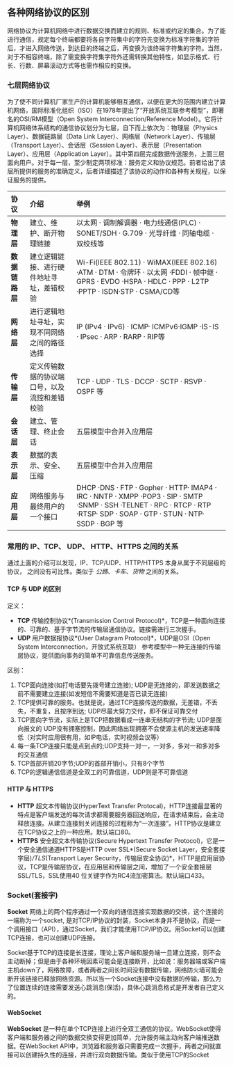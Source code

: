 ## 各种网络协议的区别

网络协议为计算机网络中进行数据交换而建立的规则、标准或约定的集合。为了能进行通信，规定每个终端都要将各自字符集中的字符先变换为标准字符集的字符后，才进入网络传送，到达目的终端之后，再变换为该终端字符集的字符。当然，对于不相容终端，除了需变换字符集字符外还需转换其他特性，如显示格式、行长、行数、屏幕滚动方式等也需作相应的变换。

### 七层网络协议

为了使不同计算机厂家生产的计算机能够相互通信，以便在更大的范围内建立计算机网络，国际标准化组织（ISO）在1978年提出了“开放系统互联参考模型”，即著名的OSI/RM模型（Open System Interconnection/Reference Model）。它将计算机网络体系结构的通信协议划分为七层，自下而上依次为：物理层（Physics Layer）、数据链路层（Data Link Layer）、网络层（Network Layer）、传输层（Transport Layer）、会话层（Session Layer）、表示层（Presentation Layer）、应用层（Application Layer）。其中第四层完成数据传送服务，上面三层面向用户。对于每一层，至少制定两项标准：服务定义和协议规范。前者给出了该层所提供的服务的准确定义，后者详细描述了该协议的动作和各种有关规程，以保证服务的提供。

|协议|介绍|举例|
|:----|:----|:----|
|**物理层**|建立、维护、断开物理链接|以太网 · 调制解调器 · 电力线通信(PLC) · SONET/SDH · G.709 · 光导纤维 · 同轴电缆 · 双绞线等|
|**数据链路层**|建立逻辑链接、进行硬件地址寻址，差错校验|Wi-Fi(IEEE 802.11) · WiMAX(IEEE 802.16) ·ATM · DTM · 令牌环 · 以太网 ·FDDI · 帧中继 · GPRS · EVDO ·HSPA · HDLC · PPP · L2TP ·PPTP · ISDN·STP · CSMA/CD等|
|**网络层**|进行逻辑地址寻址，实现不同网络之间的路径选择|IP (IPv4 · IPv6) · ICMP· ICMPv6·IGMP ·IS-IS · IPsec · ARP · RARP · RIP等|
|**传输层**|定义传输数据的协议端口号，以及流控和差错校验|TCP · UDP · TLS · DCCP · SCTP · RSVP · OSPF 等|
|**会话层**|建立、管理、终止会话|五层模型中合并入应用层|
|**表示层**|数据的表示、安全、压缩|五层模型中合并入应用层|
|**应用层**|网络服务与最终用户的一个接口|DHCP ·DNS · FTP · Gopher · HTTP· IMAP4 · IRC · NNTP · XMPP ·POP3 · SIP · SMTP ·SNMP · SSH ·TELNET · RPC · RTCP · RTP ·RTSP· SDP · SOAP · GTP · STUN · NTP· SSDP · BGP 等|

### 常用的 IP、TCP、 UDP、 HTTP、HTTPS 之间的关系

通过上面的介绍可以发现，IP、TCP/UDP、HTTP/HTTPS 本身从属于不同层级的协议， 之间没有可比性。类似于 *公路*、*卡车*、*货物* 之间的关系。

#### TCP 与 UDP 的区别

定义：

* **TCP** 传输控制协议*(Transmission Control Protocol)*，TCP是一种面向连接的、可靠的、基于字节流的传输层通信协议。链接需进行三次握手。
* **UDP** 用户数据报协议*(User Datagram Protocol)*，UDP是OSI（Open System Interconnection，开放式系统互联） 参考模型中一种无连接的传输层协议，提供面向事务的简单不可靠信息传送服务。  

区别：  

1. TCP面向连接(如打电话要先拨号建立连接); UDP是无连接的，即发送数据之前不需要建立连接(如发短信不需要知道是否已读无连接)
2. TCP提供可靠的服务。也就是说，通过TCP连接传送的数据，无差错，不丢失，不重复，且按序到达; UDP尽最大努力交付，即不保证可靠交付
3. TCP面向字节流，实际上是TCP把数据看成一连串无结构的字节流; UDP是面向报文的 UDP没有拥塞控制，因此网络出现拥塞不会使源主机的发送速率降低（对实时应用很有用，如IP电话，实时视频会议等）
4. 每一条TCP连接只能是点到点的;UDP支持一对一，一对多，多对一和多对多的交互通信 
5. TCP首部开销20字节;UDP的首部开销小，只有8个字节
6. TCP的逻辑通信信道是全双工的可靠信道，UDP则是不可靠信道

#### HTTP 与 HTTPS

* **HTTP** 超文本传输协议(HyperText Transfer Protocal)，HTTP连接最显著的特点是客户端发送的每次请求都需要服务器回送响应，在请求结束后，会主动释放连接。从建立连接到关闭连接的过程称为“一次连接”。HTTP协议是建立在TCP协议之上的一种应用。默认端口80。
* **HTTPS** 安全超文本传输协议(Secure Hypertext Transfer Protocol)，它是一个安全通信通道HTTPS是HTTP over SSL*(Secure Socket Layer，安全套接字层)*/TLS*(Transport Layer Security，传输层安全协议)*，HTTP是应用层协议，TCP是传输层协议，在应用层和传输层之间，增加了一个安全套接层SSL/TLS，SSL使用40 位关键字作为RC4流加密算法。默认端口433。

### Socket(套接字)

**Socket** 网络上的两个程序通过一个双向的通信连接实现数据的交换，这个连接的一端称为一个socket, 是对TCP/IP协议的封装，Socket本身并不是协议，而是一个调用接口（API），通过Socket，我们才能使用TCP/IP协议。用Socket可以创建TCP连接，也可以创建UDP连接。

Socket基于TCP的连接是长连接，理论上客户端和服务端一旦建立连接，则不会主动断掉；但是由于各种环境因素可能会是连接断开，比如说：服务器端或客户端主机down了，网络故障，或者两者之间长时间没有数据传输，网络防火墙可能会断开该链接已释放网络资源。所以当一个Socket连接中没有数据的传输，那么为了位置连续的连接需要发送心跳消息(保活)，具体心跳消息格式是开发者自己定义的。

#### WebSocket

**WebSocket** 是一种在单个TCP连接上进行全双工通信的协议。WebSocket使得客户端和服务器之间的数据交换变得更加简单，允许服务端主动向客户端推送数据。在WebSocket API中，浏览器和服务器只需要完成一次握手，两者之间就直接可以创建持久性的连接，并进行双向数据传输。类似于使用TCP的Socket








